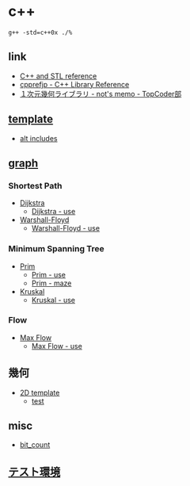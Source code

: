 # c++

```
g++ -std=c++0x ./%
```

## link

- [C++ and STL reference](http://www.ccll.jp/cppreference/index.html)
- [cpprefjp - C++ Library Reference](https://sites.google.com/site/cpprefjp/)
- [１次元幾何ライブラリ - not's memo - TopCoder部](http://topcoder.g.hatena.ne.jp/not522/20130401/1364781205)

## [template](src/template.cc.html)

- [alt includes](src/include.cc.html)

## [graph](src/graph.head.cc.html)

### Shortest Path

- [Dijkstra](src/graph.dij.cc.html)
    - [Dijkstra - use](src/graph.dij.use.cc.html)
- [Warshall-Floyd](src/graph.wall.cc.html)
    - [Warshall-Floyd - use](src/graph.wall.use.cc.html)

### Minimum Spanning Tree

- [Prim](src/graph.prim.cc.html)
    - [Prim - use](src/graph.prim.use.cc.html)
    - [Prim - maze](src/graph.prim.maze.cc.html)
- [Kruskal](src/graph.kruskal.cc.html)
    - [Kruskal - use](src/graph.kruskal.use.cc.html)

### Flow

- [Max Flow](src/graph.maxflow.cc.html)
    - [Max Flow - use](src/graph.maxflow.use.cc.html)

## 幾何

- [2D template](src/geo.2d.cc.html)
    - [test](src/geo.2d.test.cc.html)

## misc

- [bit_count](src/bit.count.cc.html)

## [テスト環境](src/test.html)
